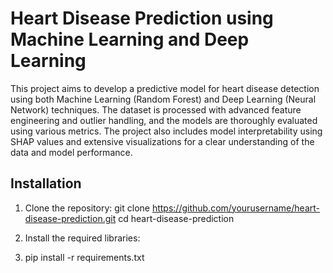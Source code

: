 # Heart Disease Prediction using Machine Learning and Deep Learning

This project aims to develop a predictive model for heart disease detection using both Machine Learning (Random Forest) and Deep Learning (Neural Network) techniques. The dataset is processed with advanced feature engineering and outlier handling, and the models are thoroughly evaluated using various metrics. The project also includes model interpretability using SHAP values and extensive visualizations for a clear understanding of the data and model performance.

## Installation
1. Clone the repository:
git clone https://github.com/yourusername/heart-disease-prediction.git
cd heart-disease-prediction

2. Install the required libraries:
3. pip install -r requirements.txt

